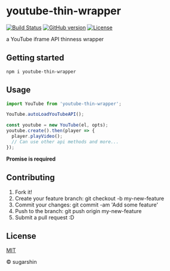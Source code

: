 # youtube-thin-wrapper

[![Build Status][travis-image]][travis-url]
[![GitHub version][github-ver-image]][github-ver-url]
[![License][license-image]][license-url]

a YouTube iframe API thinness wrapper

## Getting started

```
npm i youtube-thin-wrapper
```

## Usage

```js
import YouTube from 'youtube-thin-wrapper';

YouTube.autoLoadYouTubeAPI();

const youtube = new YouTube(el, opts);
youtube.create().then(player => {
  player.playVideo();
  // Can use other api methods and more...
});
```

**Promise is required**

## Contributing

1. Fork it!
2. Create your feature branch: git checkout -b my-new-feature
3. Commit your changes: git commit -am 'Add some feature'
4. Push to the branch: git push origin my-new-feature
5. Submit a pull request :D

## License

[MIT][license-url]

© sugarshin

[npm-image]: http://img.shields.io/npm/v/youtube-thin-wrapper.svg
[npm-url]: https://www.npmjs.org/package/youtube-thin-wrapper
[bower-image]: http://img.shields.io/bower/v/youtube-thin-wrapper.svg
[bower-url]: http://bower.io/search/?q=youtube-thin-wrapper
[travis-image]: http://img.shields.io/travis/sugarshin/youtube-thin-wrapper/master.svg?branch=master
[travis-url]: https://travis-ci.org/sugarshin/youtube-thin-wrapper
[gratipay-image]: http://img.shields.io/gratipay/sugarshin.svg
[gratipay-url]: https://gratipay.com/sugarshin/
[coveralls-image]: https://coveralls.io/repos/sugarshin/youtube-thin-wrapper/badge.svg
[coveralls-url]: https://coveralls.io/r/sugarshin/youtube-thin-wrapper
[github-ver-image]: https://badge.fury.io/gh/sugarshin%2Fyoutube-thin-wrapper.svg
[github-ver-url]: http://badge.fury.io/gh/sugarshin%2Fyoutube-thin-wrapper
[license-image]: http://img.shields.io/:license-mit-blue.svg
[license-url]: http://sugarshin.mit-license.org/
[downloads-image]: http://img.shields.io/npm/dm/youtube-thin-wrapper.svg
[dependencies-image]: http://img.shields.io/david/sugarshin/youtube-thin-wrapper.svg
